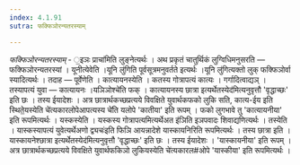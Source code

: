 ```yaml
---
index: 4.1.91
sutra: फक्फिञोरन्यतरस्याम्

---
```

_फक्फिञोरन्यतरस्याम्_ - ॒इञः प्राचा॑मिति लुङ्नेत्यर्थः । अथ प्रकृतं चातुर्थिकं लुग्विधिमनुसरति — फक्फिञोरन्यतरस्यां । यूनीत्येवेति ।यूनि लु॑गिति पूर्वसूत्रमनुवर्तते इत्यर्थः ।यूनि लु॑गित्यक्तो लुक् फक्फिञोर्वा स्यादित्यर्थः । तदाह — पूर्वेणेति  । कात्यायनस्येति । कतस्य गोत्रापत्यं कात्यः । गर्गादित्वाद्यञ् । तस्यापत्यं युवा — कात्यायनः ।यञिञोश्चे॑ति फक् । कात्यायनस्य छात्रा इत्यर्थेतस्येद॑मित्यनुवृत्तौ 'वृद्धाच्छः' इति छः । तस्य ईयादेशः । अत्र छात्रार्थकच्छप्रत्यये विवक्षिते युवार्थकफको लुकि सति, कात्य-ईय इति स्थिते॒यस्येति चे॑त्यकारलोपेआपत्यस्य चे॑ति यलोपे 'कातीया' इति रूपम् । फको लुगभावे तु 'कात्यायनीया' इति रूपमित्यर्थः । यस्कस्येति । यस्कस्य गोत्रापत्यमित्यर्थेअत इ॑ञिति इञपवादः शिवाद्यणित्यर्थः । तस्येति । यास्कस्यापत्यं युवेत्यर्थेअणो द्व्यचः॑इति फिञि आयन्नादेशे यास्कायनिरिति रूपमित्यर्थः । तस्य छात्रा इति । यास्कायनेश्छात्रा इत्यर्थेतस्येद॑मित्यनुवृत्तौ 'वृद्धाच्छः' इति छः । तस्य ईयादेशः । 'यास्कायनीया' इति रूपम् । अत्र छात्रार्थकच्छप्रत्यये विवक्षिते युवार्थफकिञो लुकियस्येति चे॑त्यकारल#ओपे 'यास्कीया' इति रूपमित्यर्थः । 